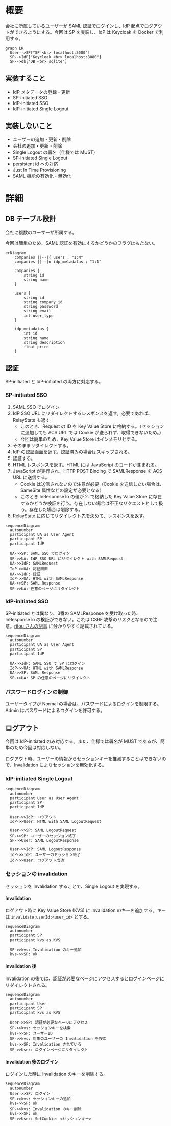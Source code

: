 # 概要
会社に所属しているユーザーが SAML 認証でログインし、IdP 起点でログアウトができるようにする。今回は SP を実装し、IdP は Keycloak を Docker で利用する。

```mermaid
graph LR
  User-->SP["SP <br> localhost:3000"]
  SP-->IdP["Keycloak <br> localhost:8080"]
  SP-->db["DB <br> sqlite"]
```

## 実装すること
- IdP メタデータの登録・更新
- SP-initiated SSO
- IdP-initiated SSO
- IdP-initiated Single Logout

## 実装しないこと
- ユーザーの追加・更新・削除
- 会社の追加・更新・削除
- Single Logout の署名（仕様では MUST）
- SP-initiated Single Logout
- persistent id への対応
- Just In Time Provisioning
- SAML 機能の有効化・無効化

# 詳細
## DB テーブル設計
会社に複数のユーザーが所属する。

今回は簡単のため、SAML 認証を有効にするかどうかのフラグはもたない。

```mermaid
erDiagram
    companies ||--|{ users : "1:N"
    companies ||--|o idp_metadatas : "1:1"

    companies {
        string id
        string name
    }

    users {
        string id
        string company_id
        string password
        string email
        int user_type
    }

    idp_metadatas {
        int id
        string name
        string description
        float price
    }
```

## 認証
SP-initiated と IdP-initiated の両方に対応する。

### SP-initiated SSO

1. SAML SSO でログイン
2. IdP SSO URL にリダイレクトするレスポンスを返す。必要であれば、RelayState も返す。
    - このとき、Request の ID を Key Value Store に格納する。（セッションに追加しても ACS URL では Cookie が送られず、取得できないため。）
    - 今回は簡単のため、Key Value Store はインメモリとする。
3. そのままリダイレクトする。
4. IdP の認証画面を返す。認証済みの場合はスキップされる。
5. 認証する。
6. HTML レスポンスを返す。HTML には JavaScript のコードが含まれる。
7. JavaScript が実行され、HTTP POST Binding で SAMLResponse を ACS URL に送信する。
    - Cookie は送信されないので注意が必要（Cookie を送信したい場合は、SameSite 属性などの設定が必要となる）
    - このとき InResponseTo の値が 2. で格納した Key Value Store に存在するかどうか検証を行う。存在しない場合は不正なリクエストとして扱う。存在した場合は削除する。
8. RelayState に応じてリダイレクト先を決めて、レスポンスを返す。

```mermaid
sequenceDiagram
  autonumber
  participant UA as User Agent
  participant SP
  participant IdP

  UA->>SP: SAML SSO でログイン
  SP->>UA: IdP SSO URL にリダイレクト with SAMLRequest
  UA->>IdP: SAMLRequest
  IdP->>UA: 認証画面
  UA->>IdP: 認証
  IdP->>UA: HTML with SAMLResponse
  UA->>SP: SAML Response
  SP->>UA: 任意のページにリダイレクト
```
### IdP-initiated SSO
SP-initiated とは異なり、3番の SAMLResponse を受け取った時、InResponseTo の検証ができない。これは CSRF 攻撃のリスクとなるので注意。[ritou さんの記事](https://zenn.dev/ritou/articles/9366cc534860e5) に分かりやすく記載されている。

```mermaid
sequenceDiagram
  autonumber
  participant UA as User Agent
  participant SP
  participant IdP

  UA->>IdP: SAML SSO で SP にログイン
  IdP->>UA: HTML with SAMLResponse
  UA->>SP: SAML Response
  SP->>UA: SP の任意のページにリダイレクト
```

### パスワードログインの制御
ユーザータイプが Normal の場合は、パスワードによるログインを制限する。 Admin はパスワードによるログインを許可する。

## ログアウト
今回は IdP-initiated のみ対応する。また、仕様では署名が MUST であるが、簡単のため今回は対応しない。

ログアウト時、ユーザーの情報からセッションキーを推測することはできないので、Invalidation によりセッションを無効化する。

### IdP-initiated Single Logout

```mermaid
sequenceDiagram
  autonumber
  participant User as User Agent
  participant SP
  participant IdP

  User->>IdP: ログアウト
  IdP->>User: HTML with SAML LogoutRequest

  User->>SP: SAML LogoutRequest
  SP->>SP: ユーザーのセッション終了
  SP->>User: SAML LogoutResponse

  User->>IdP: SAML LogoutResponse
  IdP->>IdP: ユーザーのセッション終了
  IdP->>User: ログアウト成功
```

### セッションの invalidation
セッションを Invalidation することで、Single Logout を実現する。

#### Invalidation
ログアウト時に Key Value Store (KVS) に Invalidation のキーを追加する。キーは `invalidate:userId:<user_id>` とする。

```mermaid
sequenceDiagram
  autonumber
  participant SP
  participant kvs as KVS

  SP->>kvs: Invalidation のキー追加
  kvs->>SP: ok 
```

#### Invalidation 後
Invalidation の後では、認証が必要なページにアクセスするとログインページにリダイレクトされる。

```mermaid
sequenceDiagram
  autonumber
  participant User
  participant SP
  participant kvs as KVS

  User->>SP: 認証が必要なページにアクセス
  SP->>kvs: セッションキーを検索
  kvs->>SP: ユーザーID
  SP->>kvs: 対象のユーザーの Invalidation を検索
  kvs->>SP: Invalidation されている
  SP->>User: ログインページにリダイレクト
```

#### Invalidation 後のログイン
ログインした時に Invalidation のキーを削除する。

```mermaid
sequenceDiagram
  autonumber
  User->>SP: ログイン
  SP->>kvs: セッションキーの追加
  kvs->>SP: ok
  SP->>kvs: Invalidation のキー削除
  kvs->>SP: ok
  SP->>User: SetCookie: <セッションキー>
```
